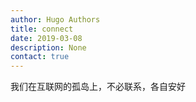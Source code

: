 ```yaml
---
author: Hugo Authors
title: connect
date: 2019-03-08
description: None
contact: true
---
```

我们在互联网的孤岛上，不必联系，各自安好
